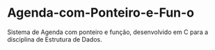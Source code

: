 # Agenda-com-Ponteiro-e-Fun-o
Sistema de Agenda com ponteiro e função, desenvolvido em C para a disciplina de Estrutura de Dados.
